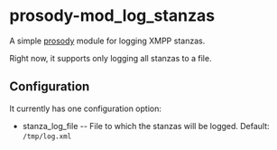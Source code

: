 prosody-mod_log_stanzas
=====

A simple [prosody][] module for logging XMPP stanzas.

Right now, it supports only logging all stanzas to a file.

Configuration
-------------

It currently has one configuration option:

  * stanza_log_file -- File to which the stanzas will be logged. Default: `/tmp/log.xml`

  [prosody]: http://prosody.im/
